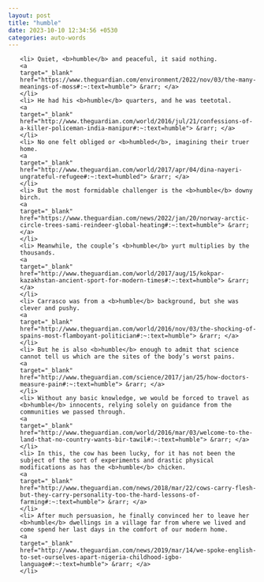 ```yaml
---
layout: post
title: "humble"
date: 2023-10-10 12:34:56 +0530
categories: auto-words
---
```

<ol>

    <li> Quiet, <b>humble</b> and peaceful, it said nothing.
    <a 
    target="_blank" 
    href="https://www.theguardian.com/environment/2022/nov/03/the-many-meanings-of-moss#:~:text=humble"> &rarr; </a>
    </li>
    <li> He had his <b>humble</b> quarters, and he was teetotal.
    <a 
    target="_blank" 
    href="http://www.theguardian.com/world/2016/jul/21/confessions-of-a-killer-policeman-india-manipur#:~:text=humble"> &rarr; </a>
    </li>
    <li> No one felt obliged or <b>humbled</b>, imagining their truer home.
    <a 
    target="_blank" 
    href="http://www.theguardian.com/world/2017/apr/04/dina-nayeri-ungrateful-refugee#:~:text=humbled"> &rarr; </a>
    </li>
    <li> But the most formidable challenger is the <b>humble</b> downy birch.
    <a 
    target="_blank" 
    href="https://www.theguardian.com/news/2022/jan/20/norway-arctic-circle-trees-sami-reindeer-global-heating#:~:text=humble"> &rarr; </a>
    </li>
    <li> Meanwhile, the couple’s <b>humble</b> yurt multiplies by the thousands.
    <a 
    target="_blank" 
    href="http://www.theguardian.com/world/2017/aug/15/kokpar-kazakhstan-ancient-sport-for-modern-times#:~:text=humble"> &rarr; </a>
    </li>
    <li> Carrasco was from a <b>humble</b> background, but she was clever and pushy.
    <a 
    target="_blank" 
    href="http://www.theguardian.com/world/2016/nov/03/the-shocking-of-spains-most-flamboyant-politician#:~:text=humble"> &rarr; </a>
    </li>
    <li> But he is also <b>humble</b> enough to admit that science cannot tell us which are the sites of the body’s worst pains.
    <a 
    target="_blank" 
    href="http://www.theguardian.com/science/2017/jan/25/how-doctors-measure-pain#:~:text=humble"> &rarr; </a>
    </li>
    <li> Without any basic knowledge, we would be forced to travel as <b>humble</b> innocents, relying solely on guidance from the communities we passed through.
    <a 
    target="_blank" 
    href="http://www.theguardian.com/world/2016/mar/03/welcome-to-the-land-that-no-country-wants-bir-tawil#:~:text=humble"> &rarr; </a>
    </li>
    <li> In this, the cow has been lucky, for it has not been the subject of the sort of experiments and drastic physical modifications as has the <b>humble</b> chicken.
    <a 
    target="_blank" 
    href="http://www.theguardian.com/news/2018/mar/22/cows-carry-flesh-but-they-carry-personality-too-the-hard-lessons-of-farming#:~:text=humble"> &rarr; </a>
    </li>
    <li> After much persuasion, he finally convinced her to leave her <b>humble</b> dwellings in a village far from where we lived and come spend her last days in the comfort of our modern home.
    <a 
    target="_blank" 
    href="http://www.theguardian.com/news/2019/mar/14/we-spoke-english-to-set-ourselves-apart-nigeria-childhood-igbo-language#:~:text=humble"> &rarr; </a>
    </li>